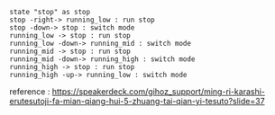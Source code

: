 ``` plantuml
state "stop" as stop
stop -right-> running_low : run stop
stop -down-> stop : switch mode
running_low -> stop : run stop
running_low -down-> running_mid : switch mode
running_mid -> stop : run stop
running_mid -down-> running_high : switch mode
running_high -> stop : run stop
running_high -up-> running_low : switch mode
```
reference : https://speakerdeck.com/gihoz_support/ming-ri-karashi-erutesutoji-fa-mian-qiang-hui-5-zhuang-tai-qian-yi-tesuto?slide=37